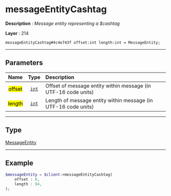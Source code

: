 # messageEntityCashtag

**Description** : *Message entity representing a $cashtag*

**Layer** : 214

```tl
messageEntityCashtag#4c4e743f offset:int length:int = MessageEntity;
```

---

## Parameters

| Name | Type | Description |
| :---: | :---: | :--- |
| <mark>offset</mark> | [`int`](type/int) | Offset of message entity within message (in UTF-16 code units) |
| <mark>length</mark> | [`int`](type/int) | Length of message entity within message (in UTF-16 code units) |

---

## Type

[MessageEntity](type/MessageEntity)

---

## Example

```php
$messageEntity = $client->messageEntityCashtag(
	offset : 0,
	length : 94,
);
```